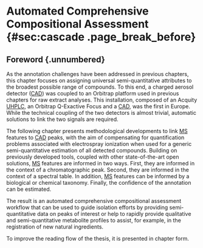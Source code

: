 # Automated Comprehensive Compositional Assessment {#sec:cascade .page_break_before}

## Foreword {.unnumbered}

As the annotation challenges have been addressed in previous chapters, this chapter focuses on assigning universal semi-quantitative attributes to the broadest possible range of compounds.
To this end, a charged aerosol detector ([CAD](#cad)) was coupled to an Orbitrap platform used in previous chapters for raw extract analyses.
This installation, composed of an Acquity [UHPLC](#uhplc), an Orbitrap Q-Exactive Focus and a [CAD](#cad), was the first in Europe.
While the technical coupling of the two detectors is almost trivial, automatic solutions to link the two signals are required.

The following chapter presents methodological developments to link [MS](#ms) features to [CAD](#cad) peaks, with the aim of compensating for quantification problems associated with electrospray ionization when used for a generic semi-quantitative estimation of all detected compounds.
Building on previously developed tools, coupled with other state-of-the-art open solutions, 
[MS](#ms) features are informed in two ways.
First, they are informed in the context of a chromatographic peak.
Second, they are informed in the context of a spectral table.
In addition, [MS](#ms) features can be informed by a biological or chemical taxonomy.
Finally, the confidence of the annotation can be estimated.

The result is an automated comprehensive compositional assessment workflow that can be used to guide isolation efforts by providing semi-quantitative data on peaks of interest or help to rapidly provide qualitative and semi-quantitative metabolite profiles to assist, for example, in the registration of new natural ingredients.

To improve the reading flow of the thesis, it is presented in chapter form.

<!-- \newpage -->